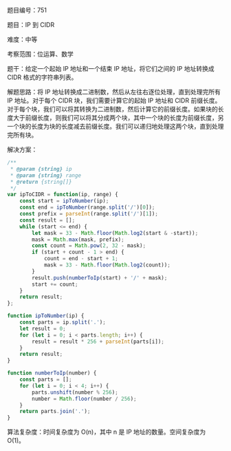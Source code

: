 题目编号：751

题目：IP 到 CIDR

难度：中等

考察范围：位运算、数学

题干：给定一个起始 IP 地址和一个结束 IP 地址，将它们之间的 IP 地址转换成 CIDR 格式的字符串列表。

解题思路：将 IP 地址转换成二进制数，然后从左往右逐位处理，直到处理完所有 IP 地址。对于每个 CIDR 块，我们需要计算它的起始 IP 地址和 CIDR 前缀长度。对于每个块，我们可以将其转换为二进制数，然后计算它的前缀长度。如果块的长度大于前缀长度，则我们可以将其分成两个块，其中一个块的长度为前缀长度，另一个块的长度为块的长度减去前缀长度。我们可以递归地处理这两个块，直到处理完所有块。

解决方案：

```javascript
/**
 * @param {string} ip
 * @param {string} range
 * @return {string[]}
 */
var ipToCIDR = function(ip, range) {
    const start = ipToNumber(ip);
    const end = ipToNumber(range.split('/')[0]);
    const prefix = parseInt(range.split('/')[1]);
    const result = [];
    while (start <= end) {
        let mask = 33 - Math.floor(Math.log2(start & -start));
        mask = Math.max(mask, prefix);
        const count = Math.pow(2, 32 - mask);
        if (start + count - 1 > end) {
            count = end - start + 1;
            mask = 33 - Math.floor(Math.log2(count));
        }
        result.push(numberToIp(start) + '/' + mask);
        start += count;
    }
    return result;
};

function ipToNumber(ip) {
    const parts = ip.split('.');
    let result = 0;
    for (let i = 0; i < parts.length; i++) {
        result = result * 256 + parseInt(parts[i]);
    }
    return result;
}

function numberToIp(number) {
    const parts = [];
    for (let i = 0; i < 4; i++) {
        parts.unshift(number % 256);
        number = Math.floor(number / 256);
    }
    return parts.join('.');
}
```

算法复杂度：时间复杂度为 O(n)，其中 n 是 IP 地址的数量。空间复杂度为 O(1)。